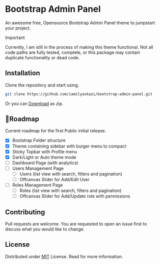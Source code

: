 # Bootstrap Admin Panel

An awesome free, Opensource Bootstrap Admin Panel theme to jumpstart your project.

> [!IMPORTANT]
> Currently, I am still in the process of making this theme functional.
> Not all code paths are fully tested, complete, or this package
> may contain duplicate functionality or dead code.

## Installation

Clone the repository and start using.

```bash
git clone https://github.com/iamilyaskazi/bootstrap-admin-panel.git
```

Or you can [Download](https://github.com/iamilyaskazi/bootstrap-admin-panel/archive/refs/heads/main.zip) as zip.

## 🚧Roadmap

Current roadmap for the first Public initial release.

- [x] Bootstrap Folder structure
- [x] Theme containing sidebar with burger menu to compact
- [x] Sticky Topbar with Profile menu
- [x] Dark/Light or Auto theme mode
- [ ] Dashboard Page (with analytics)
- [ ] Users Management Page
  - [ ] Users (list view with search, filters and pagination)
  - [ ] Offcanvas Slider for Add/Edit User
- [ ] Roles Management Page
  - [ ] Roles (list view with search, filters and pagination)
  - [ ] Offcanvas Slider for Add/Update role with permissions

## Contributing

Pull requests are welcome. You are requested to open an issue first to discuss what you would like to change.

## License

Distributed under [MIT](https://github.com/iamilyaskazi/bootstrap-admin-panel/blob/main/LICENSE) License. Read for more information.
